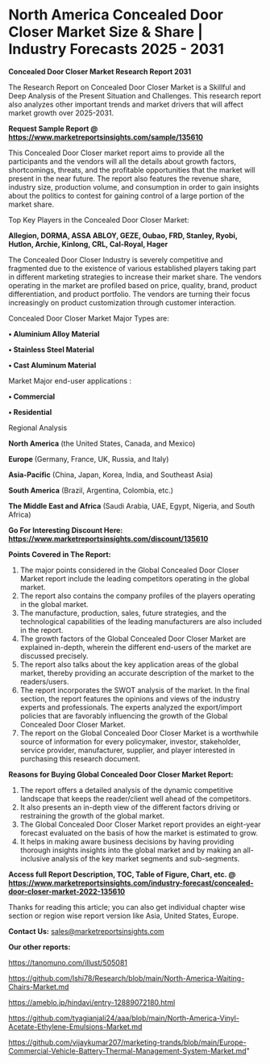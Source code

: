  # North America Concealed Door Closer Market Size & Share | Industry Forecasts 2025 - 2031

<strong>Concealed Door Closer Market Research Report 2031</strong>

The Research Report on Concealed Door Closer Market is a Skillful and Deep Analysis of the Present Situation and Challenges. This research report also analyzes other important trends and market drivers that will affect market growth over 2025-2031.

<strong>Request Sample Report @ <a href=https://www.marketreportsinsights.com/sample/135610>https://www.marketreportsinsights.com/sample/135610</a></strong>

This Concealed Door Closer market report aims to provide all the participants and the vendors will all the details about growth factors, shortcomings, threats, and the profitable opportunities that the market will present in the near future. The report also features the revenue share, industry size, production volume, and consumption in order to gain insights about the politics to contest for gaining control of a large portion of the market share.

Top Key Players in the Concealed Door Closer Market:

<strong>Allegion, DORMA, ASSA ABLOY, GEZE, Oubao, FRD, Stanley, Ryobi, Hutlon, Archie, Kinlong, CRL, Cal-Royal, Hager</strong>

The Concealed Door Closer Industry is severely competitive and fragmented due to the existence of various established players taking part in different marketing strategies to increase their market share. The vendors operating in the market are profiled based on price, quality, brand, product differentiation, and product portfolio. The vendors are turning their focus increasingly on product customization through customer interaction.

Concealed Door Closer Market Major Types are:

<strong>• Aluminium Alloy Material

• Stainless Steel Material

• Cast Aluminum Material</strong>

Market Major end-user applications :

<strong>• Commercial

• Residential</strong>

Regional Analysis

</u><strong><b>North America</b></strong> (the United States, Canada, and Mexico)

<strong><b>Europe </b></strong>(Germany, France, UK, Russia, and Italy)

<strong><b>Asia-Pacific</b></strong> (China, Japan, Korea, India, and Southeast Asia)

<strong><b>South America</b></strong> (Brazil, Argentina, Colombia, etc.)

<strong><b>The Middle East and Africa</b></strong> (Saudi Arabia, UAE, Egypt, Nigeria, and South Africa)

<strong>Go For Interesting Discount Here: <a href=https://www.marketreportsinsights.com/discount/135610>https://www.marketreportsinsights.com/discount/135610</a></strong>

<strong>Points Covered in The Report:</strong>
<ol>
  <li>The major points considered in the Global Concealed Door Closer Market report include the leading competitors operating in the global market.</li>
  <li>The report also contains the company profiles of the players operating in the global market.</li>
  <li>The manufacture, production, sales, future strategies, and the technological capabilities of the leading manufacturers are also included in the report.</li>
  <li>The growth factors of the Global Concealed Door Closer Market are explained in-depth, wherein the different end-users of the market are discussed precisely.</li>
  <li>The report also talks about the key application areas of the global market, thereby providing an accurate description of the market to the readers/users.</li>
  <li>The report incorporates the SWOT analysis of the market. In the final section, the report features the opinions and views of the industry experts and professionals. The experts analyzed the export/import policies that are favorably influencing the growth of the Global Concealed Door Closer Market.</li>
  <li>The report on the Global Concealed Door Closer Market is a worthwhile source of information for every policymaker, investor, stakeholder, service provider, manufacturer, supplier, and player interested in purchasing this research document.</li>
</ol>
<strong>Reasons for Buying Global Concealed Door Closer Market Report:</strong>

<ol>
  <li>The report offers a detailed analysis of the dynamic competitive landscape that keeps the reader/client well ahead of the competitors.</li>
  <li>It also presents an in-depth view of the different factors driving or restraining the growth of the global market.</li>
  <li>The Global Concealed Door Closer Market report provides an eight-year forecast evaluated on the basis of how the market is estimated to grow.</li>
  <li>It helps in making aware business decisions by having providing thorough insights insights into the global market and by making an all-inclusive analysis of the key market segments and sub-segments.</li>
</ol>
<strong>Access full Report Description, TOC, Table of Figure, Chart, etc. @ <a href=https://www.marketreportsinsights.com/industry-forecast/concealed-door-closer-market-2022-135610>https://www.marketreportsinsights.com/industry-forecast/concealed-door-closer-market-2022-135610</a></strong>


Thanks for reading this article; you can also get individual chapter wise section or region wise report version like Asia, United States, Europe.

<strong>Contact Us:</strong>
sales@marketreportsinsights.com

<strong>Our other reports:</strong>

<a href=https://tanomuno.com/illust/505081>https://tanomuno.com/illust/505081</a>

<a href=https://github.com/Ishi78/Research/blob/main/North-America-Waiting-Chairs-Market.md>https://github.com/Ishi78/Research/blob/main/North-America-Waiting-Chairs-Market.md</a>

<a href=https://ameblo.jp/hindavi/entry-12889072180.html>https://ameblo.jp/hindavi/entry-12889072180.html</a>

<a href=https://github.com/tyagianjali24/aaa/blob/main/North-America-Vinyl-Acetate-Ethylene-Emulsions-Market.md>https://github.com/tyagianjali24/aaa/blob/main/North-America-Vinyl-Acetate-Ethylene-Emulsions-Market.md</a>

<a href=https://github.com/vijaykumar207/marketing-trands/blob/main/Europe-Commercial-Vehicle-Battery-Thermal-Management-System-Market.md>https://github.com/vijaykumar207/marketing-trands/blob/main/Europe-Commercial-Vehicle-Battery-Thermal-Management-System-Market.md</a>"
